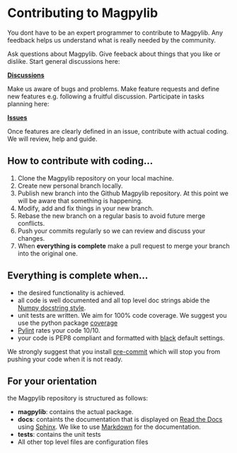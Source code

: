 # Contributing to Magpylib

You dont have to be an expert programmer to contribute to Magpylib. Any feedback helps us understand what is really needed by the community.

Ask questions about Magpylib. Give feeback about things that you like or dislike. Start general discussions here:

**[Discussions](https://github.com/magpylib/magpylib/discussions)**

Make us aware of bugs and problems. Make feature requests and define new features e.g. following a fruitful discussion. Participate in tasks planning here:

**[Issues](https://github.com/magpylib/magpylib/issues)**

Once features are clearly defined in an issue, contribute with actual coding. We will review, help and guide.

## How to contribute with coding...

1. Clone the Magpylib repository on your local machine.
2. Create new personal branch locally.
3. Publish new branch into the Github Magpylib repository. At this point we will be aware that something is happening.
4. Modify, add and fix things in your new branch.
5. Rebase the new branch on a regular basis to avoid future merge conflicts.
6. Push your commits regularly so we can review and discuss your changes.
7. When **everything is complete** make a pull request to merge your branch into the original one.

## Everything is complete when...

- the desired functionality is achieved.
- all code is well documented and all top level doc strings abide the [Numpy docstring style](https://numpydoc.readthedocs.io/en/latest/format.html).
- unit tests are written. We aim for 100% code coverage. We suggest you use the python package [coverage](https://coverage.readthedocs.io/en/)
- [Pylint](https://pylint.readthedocs.io/en/stable/) rates your code 10/10.
- your code is PEP8 compliant and formatted with [black](https://black.readthedocs.io/en/stable/) default settings.

We strongly suggest that you install [pre-commit](https://pre-commit.com/) which will stop you from pushing your code when it is not ready.

## For your orientation

the Magpylib repository is structured as follows:

- **magpylib**: contains the actual package.
- **docs**: containts the documentation that is displayed on [Read the Docs](https://readthedocs.org/) using [Sphinx](https://www.sphinx-doc.org/en/master/). We like to use [Markdown](https://daringfireball.net/projects/markdown/) for the documentation.
- **tests**: contains the unit tests
- All other top level files are configuration files
